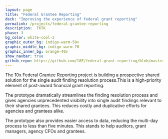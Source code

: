 ```yaml
---
layout: page
title: "Federal Grantee Reporting"
deck: "Improving the experience of federal grant reporting"
permalink: /projects/federal-grantee-reporting
description:  TKTK
phase: 3
bg_color: white-cool-3
graphic_outer_bg: indigo-warm-50v
graphic_middle_bg: indigo-warm-70
graphic_inner_bg: orange-40v
show_navbar: true
github_repo: https://github.com/18F/federal-grant-reporting/blob/master/README.md
---
```


The 10x Federal Grantee Reporting project is building a prospective shared solution for the single audit finding resolution process.This is a high-priority element of post-award financial grant reporting.

The prototype dramatically streamlines the finding resolution process and gives agencies unprecedented visibility into single audit findings relevant to their shared grantees.  This reduces costly and duplicative  efforts for agencies and grantees alike.

The prototype also provides easier access to data, reducing the  multi-day process to less than five minutes. This stands to help auditors, grant managers, agency CFOs and grantees.

